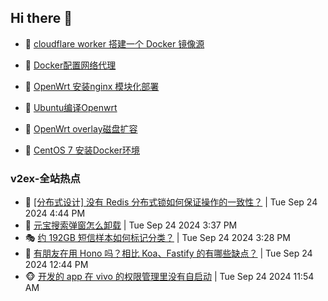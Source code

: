 ## Hi there 👋

<!--
**dkyg666/dkyg666** is a ✨ _special_ ✨ repository because its `README.md` (this file) appears on your GitHub profile.

Here are some ideas to get you started:

- 🔭 I’m currently working on ...
- 🌱 I’m currently learning ...
- 👯 I’m looking to collaborate on ...
- 🤔 I’m looking for help with ...
- 💬 Ask me about ...
- 📫 How to reach me: ...
- 😄 Pronouns: ...
- ⚡ Fun fact: ...
-->

<!-- BLOG-POST-LIST:START -->
- 🦩 [cloudflare worker 搭建一个 Docker 镜像源](http://blog.1996099.xyz/archives/cloudflare-worker-da-jian-yi-ge-docker-jing-xiang-zhan) 

- 🚦 [Docker配置网络代理](http://blog.1996099.xyz/archives/dockerpei-zhi-wang-luo-dai-li) 

- 🫶 [OpenWrt 安装nginx 模块化部署](http://blog.1996099.xyz/archives/openwrt-an-zhuang-nginx-mo-kuai-hua-bu-shu) 

- 🦄 [Ubuntu编译Openwrt](http://blog.1996099.xyz/archives/ubuntuzi-bian-yi-openwrt) 

- 🐻 [OpenWrt overlay磁盘扩容](http://blog.1996099.xyz/archives/openwrt-overlay) 

- 🤖 [CentOS 7 安装Docker环境](http://blog.1996099.xyz/archives/centos-docker) 
<!-- BLOG-POST-LIST:END -->

### v2ex-全站热点
<!-- v2ex:START -->
- 🥸 [[分布式设计] 没有 Redis 分布式锁如何保证操作的一致性？](https://www.v2ex.com/t/1075546#reply3) | Tue Sep 24 2024 4:44 PM
- 🤗 [元宝搜索弹窗怎么卸载](https://www.v2ex.com/t/1075543#reply0) | Tue Sep 24 2024 3:37 PM
- 🎭 [约 192GB 短信样本如何标记分类？](https://www.v2ex.com/t/1075541#reply9) | Tue Sep 24 2024 3:28 PM
- 🥷 [有朋友在用 Hono 吗？相比 Koa、Fastify 的有哪些缺点？](https://www.v2ex.com/t/1075521#reply7) | Tue Sep 24 2024 12:44 PM
- 🐵 [开发的 app 在 vivo 的权限管理里没有自启动](https://www.v2ex.com/t/1075507#reply0) | Tue Sep 24 2024 11:54 AM<!-- v2ex:END -->

